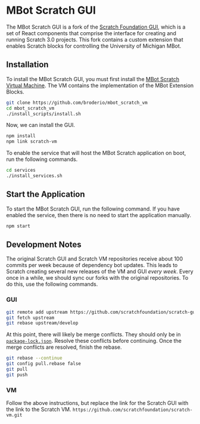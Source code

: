 # MBot Scratch GUI
The MBot Scratch GUI is a fork of the [Scratch Foundation GUI](https://github.com/scratchfoundation/scratch-gui/), which is a set of React components that comprise the interface for creating and running Scratch 3.0 projects. This fork contains a custom extension that enables Scratch blocks for controlling the University of Michigan MBot.

## Installation
To install the MBot Scratch GUI, you must first install the [MBot Scratch Virtual Machine](https://github.com/broderio/mbot_scratch_vm). The VM contains the implementation of the MBot Extension Blocks.
```bash
git clone https://github.com/broderio/mbot_scratch_vm
cd mbot_scratch_vm
./install_scripts/install.sh
```

Now, we can install the GUI.
```bash
npm install
npm link scratch-vm
```
To enable the service that will host the MBot Scratch application on boot, run the following commands.
```bash
cd services
./install_services.sh
```

## Start the Application
To start the MBot Scratch GUI, run the following command. If you have enabled the service, then there is no need to start the application manually.
```bash
npm start
```

## Development Notes
The original Scratch GUI and Scratch VM repositories receive about 100 commits per week because of dependency bot updates. This leads to Scratch creating several new releases of the VM and GUI *every week*. Every once in a while, we should sync our forks with the original repositories. To do this, use the following commands.

### GUI
```bash
git remote add upstream https://github.com/scratchfoundation/scratch-gui.git
git fetch upstream
git rebase upstream/develop
```
At this point, there will likely be merge conflicts. They should only be in [`package-lock.json`](https://github.com/broderio/mbot_scratch_gui/blob/develop/package-lock.json). Resolve these conflicts before continuing. Once the merge conflicts are resolved, finish the rebase.
```bash
git rebase --continue
git config pull.rebase false
git pull
git push
```

### VM
Follow the above instructions, but replace the link for the Scratch GUI with the link to the Scratch VM.
`https://github.com/scratchfoundation/scratch-vm.git`